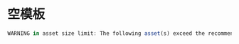 # 空模板


```js
WARNING in asset size limit: The following asset(s) exceed the recommended size limit
```

